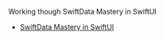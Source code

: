 Working though SwiftData Mastery in SwiftUI
- [SwiftData Mastery in SwiftUI](https://www.bigmountainstudio.com/swiftdata/umfkb)
